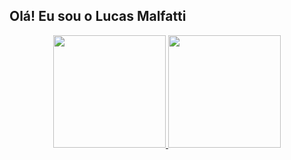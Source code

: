 ## Olá! Eu sou o Lucas Malfatti 

<div align="center">
  <a href="https://github.com/lucasmalfatti">
  <img height="180em" src="https://github-readme-stats.vercel.app/api?username=lucasmalfatti&show_icons=true&theme=tokyonight&include_all_commits=true&count_private=true"/>
  <img height="180em" src="https://github-readme-stats.vercel.app/api/top-langs/?username=lucasmalfatti&layout=compact&langs_count=7&theme=tokyonight"/>
</div>
